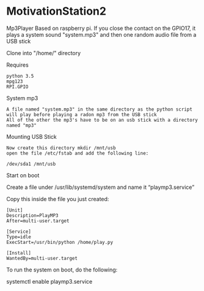 # MotivationStation2

Mp3Player Based on raspberry pi. If you close the contact on the GPIO17, it plays a system sound "system.mp3" and then one random audio file from a USB stick

Clone into "/home/" directory

Requires

    python 3.5
    mpg123
    RPI.GPIO
  
System mp3

    A file named "system.mp3" in the same directory as the python script will play before playing a radon mp3 from the USB stick
    All of the other the mp3's have to be on an usb stick with a directory named "mp3"

Mounting USB Stick

    Now create this directory mkdir /mnt/usb 
    open the file /etc/fstab and add the following line:

    /dev/sda1 /mnt/usb
  
Start on boot

  Create a file under /usr/lib/systemd/system and name it “playmp3.service”

  Copy this inside the file you just created:

    [Unit]
    Description=PlayMP3
    After=multi-user.target

    [Service]
    Type=idle
    ExecStart=/usr/bin/python /home/play.py

    [Install]
    WantedBy=multi-user.target

  To run the system on boot, do the following:

  systemctl enable playmp3.service
